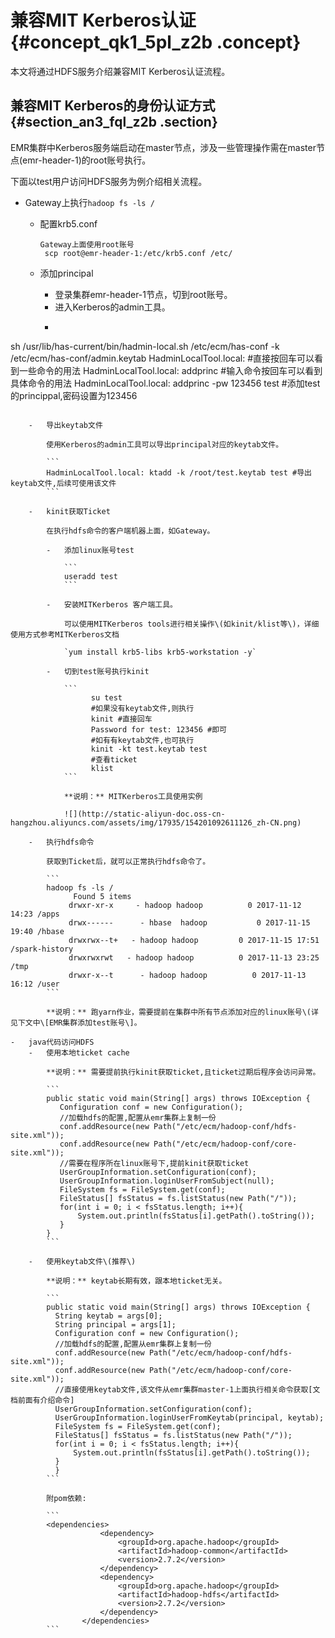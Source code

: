 # 兼容MIT Kerberos认证 {#concept_qk1_5pl_z2b .concept}

本文将通过HDFS服务介绍兼容MIT Kerberos认证流程。

## 兼容MIT Kerberos的身份认证方式 {#section_an3_fql_z2b .section}

EMR集群中Kerberos服务端启动在master节点，涉及一些管理操作需在master节点\(emr-header-1\)的root账号执行。

下面以test用户访问HDFS服务为例介绍相关流程。

-   Gateway上执行`hadoop fs -ls /`
    -   配置krb5.conf

        ```
        Gateway上面使用root账号
         scp root@emr-header-1:/etc/krb5.conf /etc/
        ```

    -   添加principal
        -   登录集群emr-header-1节点，切到root账号。
        -   进入Kerberos的admin工具。
        -   ```
  sh /usr/lib/has-current/bin/hadmin-local.sh /etc/ecm/has-conf -k /etc/ecm/has-conf/admin.keytab
  HadminLocalTool.local: #直接按回车可以看到一些命令的用法
  HadminLocalTool.local: addprinc #输入命令按回车可以看到具体命令的用法
  HadminLocalTool.local: addprinc -pw 123456 test #添加test的princippal,密码设置为123456
```

    -   导出keytab文件

        使用Kerberos的admin工具可以导出principal对应的keytab文件。

        ```
        HadminLocalTool.local: ktadd -k /root/test.keytab test #导出keytab文件,后续可使用该文件
        ```

    -   kinit获取Ticket

        在执行hdfs命令的客户端机器上面，如Gateway。

        -   添加linux账号test

            ```
            useradd test
            ```

        -   安装MITKerberos 客户端工具。

            可以使用MITKerberos tools进行相关操作\(如kinit/klist等\)，详细使用方式参考MITKerberos文档

            `yum install krb5-libs krb5-workstation -y`

        -   切到test账号执行kinit

            ```
                  su test
                  #如果没有keytab文件,则执行
                  kinit #直接回车
                  Password for test: 123456 #即可
                  #如有有keytab文件,也可执行
                  kinit -kt test.keytab test    
                  #查看ticket
                  klist
            ```

            **说明：** MITKerberos工具使用实例

            ![](http://static-aliyun-doc.oss-cn-hangzhou.aliyuncs.com/assets/img/17935/154201092611126_zh-CN.png)

    -   执行hdfs命令

        获取到Ticket后，就可以正常执行hdfs命令了。

        ```
        hadoop fs -ls /
              Found 5 items
             drwxr-xr-x     - hadoop hadoop          0 2017-11-12 14:23 /apps
             drwx------      - hbase  hadoop           0 2017-11-15 19:40 /hbase
             drwxrwx--t+   - hadoop hadoop         0 2017-11-15 17:51 /spark-history
             drwxrwxrwt   - hadoop hadoop          0 2017-11-13 23:25 /tmp
             drwxr-x--t      - hadoop hadoop          0 2017-11-13 16:12 /user
        ```

        **说明：** 跑yarn作业，需要提前在集群中所有节点添加对应的linux账号\(详见下文中\[EMR集群添加test账号\]。

-   java代码访问HDFS
    -   使用本地ticket cache

        **说明：** 需要提前执行kinit获取ticket,且ticket过期后程序会访问异常。

        ```
        public static void main(String[] args) throws IOException {
           Configuration conf = new Configuration();
           //加载hdfs的配置,配置从emr集群上复制一份
           conf.addResource(new Path("/etc/ecm/hadoop-conf/hdfs-site.xml"));
           conf.addResource(new Path("/etc/ecm/hadoop-conf/core-site.xml"));
           //需要在程序所在linux账号下,提前kinit获取ticket
           UserGroupInformation.setConfiguration(conf);
           UserGroupInformation.loginUserFromSubject(null);
           FileSystem fs = FileSystem.get(conf);
           FileStatus[] fsStatus = fs.listStatus(new Path("/"));
           for(int i = 0; i < fsStatus.length; i++){
               System.out.println(fsStatus[i].getPath().toString());
           }
        }
        ```

    -   使用keytab文件\(推荐\)

        **说明：** keytab长期有效，跟本地ticket无关。

        ```
        public static void main(String[] args) throws IOException {
          String keytab = args[0];
          String principal = args[1];
          Configuration conf = new Configuration();
          //加载hdfs的配置,配置从emr集群上复制一份
          conf.addResource(new Path("/etc/ecm/hadoop-conf/hdfs-site.xml"));
          conf.addResource(new Path("/etc/ecm/hadoop-conf/core-site.xml"));
          //直接使用keytab文件,该文件从emr集群master-1上面执行相关命令获取[文档前面有介绍命令]
          UserGroupInformation.setConfiguration(conf);
          UserGroupInformation.loginUserFromKeytab(principal, keytab);
          FileSystem fs = FileSystem.get(conf);
          FileStatus[] fsStatus = fs.listStatus(new Path("/"));
          for(int i = 0; i < fsStatus.length; i++){
              System.out.println(fsStatus[i].getPath().toString());
          }
          }
        ```

        附pom依赖:

        ```
        <dependencies>
                    <dependency>
                        <groupId>org.apache.hadoop</groupId>
                        <artifactId>hadoop-common</artifactId>
                        <version>2.7.2</version>
                    </dependency>
                    <dependency>
                        <groupId>org.apache.hadoop</groupId>
                        <artifactId>hadoop-hdfs</artifactId>
                        <version>2.7.2</version>
                    </dependency>
                </dependencies>
        ```


